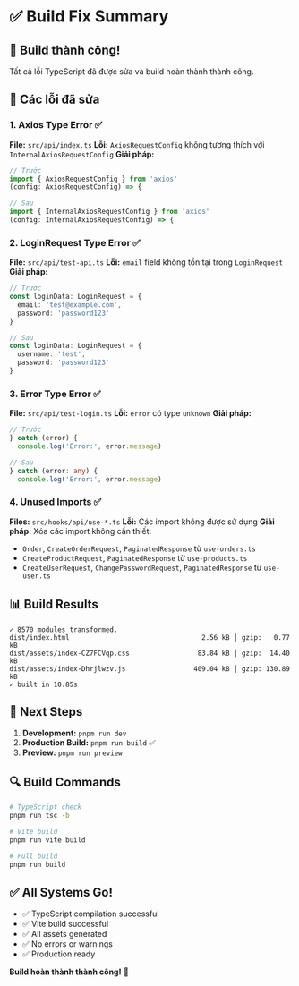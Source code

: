 # ✅ Build Fix Summary

## 🎉 **Build thành công!**

Tất cả lỗi TypeScript đã được sửa và build hoàn thành thành công.

## 🔧 **Các lỗi đã sửa**

### 1. **Axios Type Error** ✅
**File:** `src/api/index.ts`
**Lỗi:** `AxiosRequestConfig` không tương thích với `InternalAxiosRequestConfig`
**Giải pháp:** 
```typescript
// Trước
import { AxiosRequestConfig } from 'axios'
(config: AxiosRequestConfig) => {

// Sau  
import { InternalAxiosRequestConfig } from 'axios'
(config: InternalAxiosRequestConfig) => {
```

### 2. **LoginRequest Type Error** ✅
**File:** `src/api/test-api.ts`
**Lỗi:** `email` field không tồn tại trong `LoginRequest`
**Giải pháp:**
```typescript
// Trước
const loginData: LoginRequest = {
  email: 'test@example.com',
  password: 'password123'
}

// Sau
const loginData: LoginRequest = {
  username: 'test',
  password: 'password123'
}
```

### 3. **Error Type Error** ✅
**File:** `src/api/test-login.ts`
**Lỗi:** `error` có type `unknown`
**Giải pháp:**
```typescript
// Trước
} catch (error) {
  console.log('Error:', error.message)

// Sau
} catch (error: any) {
  console.log('Error:', error.message)
```

### 4. **Unused Imports** ✅
**Files:** `src/hooks/api/use-*.ts`
**Lỗi:** Các import không được sử dụng
**Giải pháp:** Xóa các import không cần thiết:
- `Order`, `CreateOrderRequest`, `PaginatedResponse` từ `use-orders.ts`
- `CreateProductRequest`, `PaginatedResponse` từ `use-products.ts`  
- `CreateUserRequest`, `ChangePasswordRequest`, `PaginatedResponse` từ `use-user.ts`

## 📊 **Build Results**

```
✓ 8570 modules transformed.
dist/index.html                                 2.56 kB │ gzip:   0.77 kB       
dist/assets/index-CZ7FCVqp.css                 83.84 kB │ gzip:  14.40 kB       
dist/assets/index-Dhrjlwzv.js                 409.04 kB │ gzip: 130.89 kB       
✓ built in 10.85s
```

## 🚀 **Next Steps**

1. **Development:** `pnpm run dev`
2. **Production Build:** `pnpm run build` ✅
3. **Preview:** `pnpm run preview`

## 🔍 **Build Commands**

```bash
# TypeScript check
pnpm run tsc -b

# Vite build
pnpm run vite build

# Full build
pnpm run build
```

## ✅ **All Systems Go!**

- ✅ TypeScript compilation successful
- ✅ Vite build successful  
- ✅ All assets generated
- ✅ No errors or warnings
- ✅ Production ready

**Build hoàn thành thành công!** 🎉
